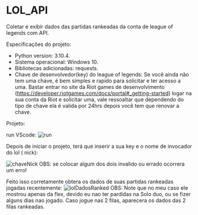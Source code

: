 # LOL_API
Coletar e exibir dados das partidas rankeadas da conta de league of legends com API.

Especificações do projeto:

- Python version: 3.10.4.
- Sistema operacional: Windows 10.
- Bibliotecas adicionadas: requests.
- Chave de desenvolvedor(key) do league of legends: Se você ainda não tem uma chave, é bem simples e rapido para solicitar e ter acesso a uma. Bastar entrar no site da Riot games de desenvolvimento (https://developer.riotgames.com/docs/portal#_getting-started) logar na sua conta da Riot e solicitar uma, vale ressoaltar que dependendo do tipo de chave ela é valida por 24hrs depois você tem que renovar a chave.

Projeto:

run VScode: ![run](https://user-images.githubusercontent.com/104744113/167969658-36390a53-0fd1-4bf0-a197-3b1c9667cb6a.png)


Depois de iniciar o projeto, terá que inserir a sua key e o nome de invocador do lol ( nick):


![chaveNick](https://user-images.githubusercontent.com/104744113/169411253-493631fa-b428-449e-b70b-1842ed1d948f.PNG)
OBS: se colocar algum dos dois invalido ou errado ocorrera um erro! 

Feito isso corretamente obtera os dados de suas partidas rankeadas jogadas recentemente:
![lolDadosRanked](https://user-images.githubusercontent.com/104744113/169411685-580e2472-e39f-45cf-b2b8-31c8d671ab13.PNG)
OBS: Note que no meu caso ele mostrou apenas da flex, devido eu nao ter pardidas na Solo duo, ou se fizer alguns dias nao jogado. Caso jogue nas 2 filas, aparecera os dados das 2 filas rankeadas.
